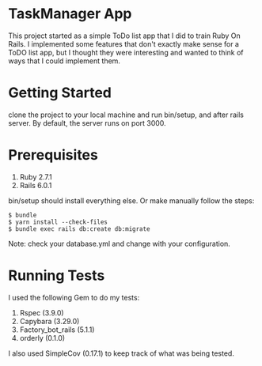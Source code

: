 TaskManager App
===============

This project started as a simple ToDo list app that I did to train Ruby On Rails. I implemented some features that don't exactly make sense for a ToDO list app, but I thought they were interesting and wanted to think of ways that I could implement them.

Getting Started
===============

clone the project to your local machine and run bin/setup, and after rails server. By default, the server runs on port 3000.

Prerequisites
=============

1. Ruby 2.7.1
2. Rails 6.0.1

bin/setup should install everything else. Or make manually follow the steps:
```console
$ bundle
$ yarn install --check-files
$ bundle exec rails db:create db:migrate
```
Note: check your database.yml and change with your configuration.

Running Tests
=============

I used the following Gem to do my tests:

1. Rspec (3.9.0)
2. Capybara (3.29.0)
3. Factory_bot_rails (5.1.1)
4. orderly (0.1.0)

I also used SimpleCov (0.17.1) to keep track of what was being tested.


